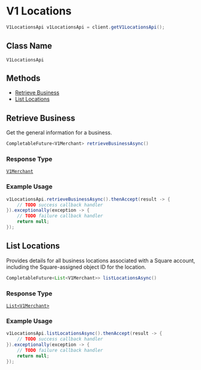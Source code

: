# V1 Locations

```java
V1LocationsApi v1LocationsApi = client.getV1LocationsApi();
```

## Class Name

`V1LocationsApi`

## Methods

* [Retrieve Business](/doc/v1-locations.md#retrieve-business)
* [List Locations](/doc/v1-locations.md#list-locations)

## Retrieve Business

Get the general information for a business.

```java
CompletableFuture<V1Merchant> retrieveBusinessAsync()
```

### Response Type

[`V1Merchant`](/doc/models/v1-merchant.md)

### Example Usage

```java
v1LocationsApi.retrieveBusinessAsync().thenAccept(result -> {
    // TODO success callback handler
}).exceptionally(exception -> {
    // TODO failure callback handler
    return null;
});
```

## List Locations

Provides details for all business locations associated with a Square
account, including the Square-assigned object ID for the location.

```java
CompletableFuture<List<V1Merchant>> listLocationsAsync()
```

### Response Type

[`List<V1Merchant>`](/doc/models/v1-merchant.md)

### Example Usage

```java
v1LocationsApi.listLocationsAsync().thenAccept(result -> {
    // TODO success callback handler
}).exceptionally(exception -> {
    // TODO failure callback handler
    return null;
});
```

